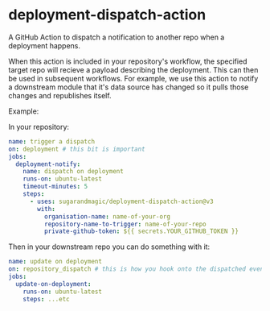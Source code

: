 # deployment-dispatch-action

A GitHub Action to dispatch a notification to another repo when a deployment happens.

When this action is included in your repository's workflow, the specified target repo will recieve a payload describing the deployment. This can then be used in subsequent workflows. For example, we use this action to notify a downstream module that it's data source has changed so it pulls those changes and republishes itself.

Example:

In your repository:

```yaml
name: trigger a dispatch
on: deployment # this bit is important
jobs:
  deployment-notify:
    name: dispatch on deployment
    runs-on: ubuntu-latest
    timeout-minutes: 5
    steps:
      - uses: sugarandmagic/deployment-dispatch-action@v3
        with:
          organisation-name: name-of-your-org
          repository-name-to-trigger: name-of-your-repo
          private-github-token: ${{ secrets.YOUR_GITHUB_TOKEN }}
```

Then in your downstream repo you can do something with it:

```yaml
name: update on deployment
on: repository_dispatch # this is how you hook onto the dispatched event
jobs:
  update-on-deployment:
    runs-on: ubuntu-latest
    steps: ...etc
```
